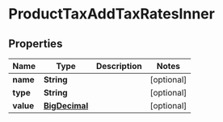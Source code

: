 

# ProductTaxAddTaxRatesInner

## Properties

Name | Type | Description | Notes
------------ | ------------- | ------------- | -------------
**name** | **String** |  |  [optional]
**type** | **String** |  |  [optional]
**value** | [**BigDecimal**](BigDecimal.md) |  |  [optional]




